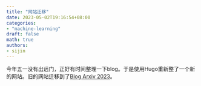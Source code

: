 ```yaml
---
title: "网站迁移"
date: 2023-05-02T19:16:54+08:00
categories: 
- "machine-learning"
draft: false
math: true
authors:
- sijin
---
```


今年五一没有出远门，正好有时间整理一下blog。于是使用Hugo重新整了一个新的网站。旧的网站迁移到了[Blog Arxiv 2023](http://sijinli.github.io/blog_arxiv_2023.github.io/)。




